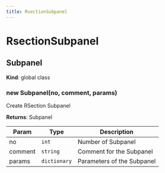 ```yaml
---
title: RsectionSubpanel
---
```


# RsectionSubpanel

<a name="Subpanel"></a>

## Subpanel
**Kind**: global class  
<a name="new_Subpanel_new"></a>

### new Subpanel(no, comment, params)
Create RSection Subpanel

**Returns**: Subpanel  

| Param | Type | Description |
| --- | --- | --- |
| no | <code>int</code> | Number of Subpanel |
| comment | <code>string</code> | Comment for the Subpanel |
| params | <code>dictionary</code> | Parameters of the Subpanel |

